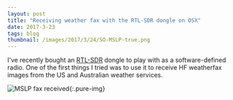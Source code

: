 ```yaml
---
layout: post
title: "Receiving weather fax with the RTL-SDR dongle on OSX"
date: 2017-3-23
tags: blog
thumbnail: /images/2017/3/24/SO-MSLP-true.png
---
```


I've recently bought an [RTL-SDR](rtl-sdr.com) dongle to play with as a software-defined radio. One of the first things I tried was to use it to receive HF weatherfax images from the US and Australian weather services.

![MSLP fax received](/images/2017/3/24/SO-MSLR-lg.png){:.pure-img}
